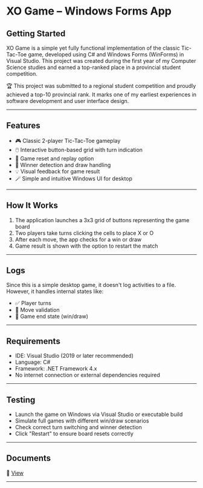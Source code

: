 # XO Game – Windows Forms App

## Getting Started

XO Game is a simple yet fully functional implementation of the classic Tic-Tac-Toe game, developed using C# and Windows Forms (WinForms) in Visual Studio.
This project was created during the first year of my Computer Science studies and earned a top-ranked place in a provincial student competition.

🏆 This project was submitted to a regional student competition and proudly achieved a top-10 provincial rank.
It marks one of my earliest experiences in software development and user interface design.


---


## Features

- 🎮 Classic 2-player Tic-Tac-Toe gameplay
- 🖱️ Interactive button-based grid with turn indication
- 🔄 Game reset and replay option
- 🧠 Winner detection and draw handling
- 💡 Visual feedback for game result
- 🪄 Simple and intuitive Windows UI for desktop


---


##  How It Works

1. The application launches a 3x3 grid of buttons representing the game board
2. Two players take turns clicking the cells to place X or O
3. After each move, the app checks for a win or draw
4. Game result is shown with the option to restart the match

---

## Logs

Since this is a simple desktop game, it doesn't log activities to a file. However, it handles internal states like:

- ✅ Player turns
- 🎯 Move validation
- 🏁 Game end state (win/draw)

---

## Requirements

- IDE: Visual Studio (2019 or later recommended)
- Language: C#
- Framework: .NET Framework 4.x
- No internet connection or external dependencies required

---

## Testing

- Launch the game on Windows via Visual Studio or executable build
- Simulate full games with different win/draw scenarios
- Check correct turn switching and winner detection
- Click "Restart" to ensure board resets correctly

---

## Documents


📎 [View](https://drive.google.com/file/d/10DmUq5M2JBhi5GeyR2v4w8PSw2swLv6N/view?usp=sharing)



---
